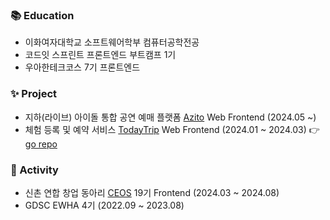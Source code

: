 ### 📚 Education
* 이화여자대학교 소프트웨어학부 컴퓨터공학전공
* 코드잇 스프린트 프론트엔드 부트캠프 1기
* 우아한테크코스 7기 프론트엔드 
### ✨ Project
* 지하(라이브) 아이돌 통합 공연 예매 플랫폼 [Azito](https://azito.kr/) Web Frontend (2024.05 ~) 
* 체험 등록 및 예약 서비스 [TodayTrip](https://today-trip.vercel.app/) Web Frontend (2024.01 ~ 2024.03) 👉 [go repo](https://github.com/TripTripNow/TodayTrip)

### 🚀 Activity
* 신촌 연합 창업 동아리 [CEOS](https://ceos-sinchon.com/) 19기 Frontend (2024.03 ~ 2024.08)
* GDSC EWHA 4기 (2022.09 ~ 2023.08)

   
